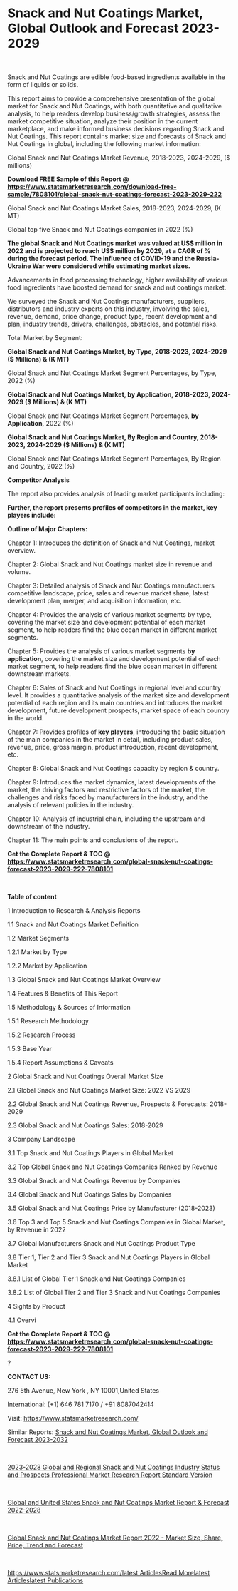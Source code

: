 <h1>Snack and Nut Coatings Market, Global Outlook and Forecast 2023-2029</h1><br/><p>Snack and Nut Coatings are edible food-based ingredients available in the form of liquids or solids.</p>
 
 
 
 <p>This report aims to provide a comprehensive presentation of the global market for Snack and Nut Coatings, with both quantitative and qualitative analysis, to help readers develop business/growth strategies, assess the market competitive situation, analyze their position in the current marketplace, and make informed business decisions regarding Snack and Nut Coatings. This report contains market size and forecasts of Snack and Nut Coatings in global, including the following market information:</p>
 
 
 
 <p>Global Snack and Nut Coatings Market Revenue, 2018-2023, 2024-2029, ($ millions)</p>
 
 
 
 <p><strong>Download FREE Sample of this Report @ <a href="https://www.statsmarketresearch.com/download-free-sample/7808101/global-snack-nut-coatings-forecast-2023-2029-222">https://www.statsmarketresearch.com/download-free-sample/7808101/global-snack-nut-coatings-forecast-2023-2029-222</a></strong></p>
 
 
 
 <p>Global Snack and Nut Coatings Market Sales, 2018-2023, 2024-2029, (K MT)</p>
 
 
 
 <p>Global top five Snack and Nut Coatings companies in 2022 (%)</p>
 
 
 
 <p><strong>The global Snack and Nut Coatings market was valued at US$ million in 2022 and is projected to reach US$ million by 2029, at a <strong>CAGR</strong> of % during the forecast period. The influence of COVID-19 and the Russia-Ukraine War were considered while estimating market sizes.</strong></p>
 
 
 
 <p>Advancements in food processing technology, higher availability of various food ingredients have boosted demand for snack and nut coatings market.</p>
 
 
 
 <p>We surveyed the Snack and Nut Coatings manufacturers, suppliers, distributors and industry experts on this industry, involving the sales, revenue, demand, price change, product type, recent development and plan, industry trends, drivers, challenges, obstacles, and potential risks.</p>
 
 
 
 <p>Total Market by Segment:</p>
 
 
 
 <p><strong>Global Snack and Nut Coatings Market, by Type, 2018-2023, 2024-2029 ($ Millions) & (K MT)</strong></p>
 
 
 
 <p>Global Snack and Nut Coatings Market Segment Percentages, by Type, 2022 (%)</p>
 
 
 
 <p><strong>Global Snack and Nut Coatings Market, <strong>by Application</strong>, 2018-2023, 2024-2029 ($ Millions) & (K MT)</strong></p>
 
 
 
 <p>Global Snack and Nut Coatings Market Segment Percentages, <strong>by Application</strong>, 2022 (%)</p>
 
 
 
 <p><strong>Global Snack and Nut Coatings Market, By Region and Country, 2018-2023, 2024-2029 ($ Millions) & (K MT)</strong></p>
 
 
 
 <p>Global Snack and Nut Coatings Market Segment Percentages, By Region and Country, 2022 (%)</p>
 
 
 
 <p><strong>Competitor Analysis</strong></p>
 
 
 
 <p>The report also provides analysis of leading market participants including:</p>
 
 
 
 <p><strong>Further, the report presents profiles of competitors in the market, <strong>key players</strong> include:</strong></p>
 
 
 
 <p><strong>Outline of Major Chapters:</strong></p>
 
 
 
 <p>Chapter 1: Introduces the definition of Snack and Nut Coatings, market overview.</p>
 
 
 
 <p>Chapter 2: Global Snack and Nut Coatings market size in revenue and volume.</p>
 
 
 
 <p>Chapter 3: Detailed analysis of Snack and Nut Coatings manufacturers competitive landscape, price, sales and revenue market share, latest development plan, merger, and acquisition information, etc.</p>
 
 
 
 <p>Chapter 4: Provides the analysis of various market segments by type, covering the market size and development potential of each market segment, to help readers find the blue ocean market in different market segments.</p>
 
 
 
 <p>Chapter 5: Provides the analysis of various market segments <strong>by application</strong>, covering the market size and development potential of each market segment, to help readers find the blue ocean market in different downstream markets.</p>
 
 
 
 <p>Chapter 6: Sales of Snack and Nut Coatings in regional level and country level. It provides a quantitative analysis of the market size and development potential of each region and its main countries and introduces the market development, future development prospects, market space of each country in the world.</p>
 
 
 
 <p>Chapter 7: Provides profiles of <strong>key players</strong>, introducing the basic situation of the main companies in the market in detail, including product sales, revenue, price, gross margin, product introduction, recent development, etc.</p>
 
 
 
 <p>Chapter 8: Global Snack and Nut Coatings capacity by region & country.</p>
 
 
 
 <p>Chapter 9: Introduces the market dynamics, latest developments of the market, the driving factors and restrictive factors of the market, the challenges and risks faced by manufacturers in the industry, and the analysis of relevant policies in the industry.</p>
 
 
 
 <p>Chapter 10: Analysis of industrial chain, including the upstream and downstream of the industry.</p>
 
 
 
 <p>Chapter 11: The main points and conclusions of the report.</p>
 
 
 
 <div><b>Get the Complete Report & TOC @ <a href="https://www.statsmarketresearch.com/global-snack-nut-coatings-forecast-2023-2029-222-7808101">https://www.statsmarketresearch.com/global-snack-nut-coatings-forecast-2023-2029-222-7808101</a></b></div>
 
 
 
 <p><br />
 
 <b>Table of content</b></p>
 
 
 
 <p>1 Introduction to Research & Analysis Reports<br />
 
 1.1 Snack and Nut Coatings Market Definition<br />
 
 1.2 Market Segments<br />
 
 1.2.1 Market by Type<br />
 
 1.2.2 Market by Application<br />
 
 1.3 Global Snack and Nut Coatings Market Overview<br />
 
 1.4 Features & Benefits of This Report<br />
 
 1.5 Methodology & Sources of Information<br />
 
 1.5.1 Research Methodology<br />
 
 1.5.2 Research Process<br />
 
 1.5.3 Base Year<br />
 
 1.5.4 Report Assumptions & Caveats<br />
 
 2 Global Snack and Nut Coatings Overall Market Size<br />
 
 2.1 Global Snack and Nut Coatings Market Size: 2022 VS 2029<br />
 
 2.2 Global Snack and Nut Coatings Revenue, Prospects & Forecasts: 2018-2029<br />
 
 2.3 Global Snack and Nut Coatings Sales: 2018-2029<br />
 
 3 Company Landscape<br />
 
 3.1 Top Snack and Nut Coatings Players in Global Market<br />
 
 3.2 Top Global Snack and Nut Coatings Companies Ranked by Revenue<br />
 
 3.3 Global Snack and Nut Coatings Revenue by Companies<br />
 
 3.4 Global Snack and Nut Coatings Sales by Companies<br />
 
 3.5 Global Snack and Nut Coatings Price by Manufacturer (2018-2023)<br />
 
 3.6 Top 3 and Top 5 Snack and Nut Coatings Companies in Global Market, by Revenue in 2022<br />
 
 3.7 Global Manufacturers Snack and Nut Coatings Product Type<br />
 
 3.8 Tier 1, Tier 2 and Tier 3 Snack and Nut Coatings Players in Global Market<br />
 
 3.8.1 List of Global Tier 1 Snack and Nut Coatings Companies<br />
 
 3.8.2 List of Global Tier 2 and Tier 3 Snack and Nut Coatings Companies<br />
 
 4 Sights by Product<br />
 
 4.1 Overvi</p>
 
 
 
 <div><b>Get the Complete Report & TOC @ <a href="https://www.statsmarketresearch.com/global-snack-nut-coatings-forecast-2023-2029-222-7808101">https://www.statsmarketresearch.com/global-snack-nut-coatings-forecast-2023-2029-222-7808101</a></b></div>
 
 
 
 <p>? </p>
 
 
 
 <p><b>CONTACT US:</b><br />
 
 276 5th Avenue, New York , NY 10001,United States<br />
 
 International: (+1) 646 781 7170 / +91 8087042414<br />
 
 Visit: <a href="https://www.statsmarketresearch.com/">https://www.statsmarketresearch.com/</a><br />
 
 Similar Reports: <a href="https://www.statsmarketresearch.com/global-snack-nut-coatings-forecast-2023-2029-222-7808101">Snack and Nut Coatings Market, Global Outlook and Forecast 2023-2032</a><br />
 
 <br />
 
 <a href="https://www.statsmarketresearch.com/global-snack-nut-coatings-forecast-2023-2029-222-7808101">2023-2028 Global and Regional Snack and Nut Coatings Industry Status and Prospects Professional Market Research Report Standard Version</a><br />
 
 <br />
 
 <a href="https://www.statsmarketresearch.com/global-snack-nut-coatings-forecast-2023-2029-222-7808101">Global and United States Snack and Nut Coatings Market Report & Forecast 2022-2028</a><br />
 
 <br />
 
 <a href="https://www.statsmarketresearch.com/global-snack-nut-coatings-forecast-2023-2029-222-7808101">Global Snack and Nut Coatings Market Report 2022 - Market Size, Share, Price, Trend and Forecast</a><br />
 
 <br />
 
 <a href="https://gyeongbokgung.com">https://www.statsmarketresearch.com/</a><a href="https://hallyeomaritime.com">latest Articles</a><a href="https://jingwansa.com">Read More</a><a href="https://nguoiviet.jp/">latest Articles</a><a href="https://www.intelmarketresearch.com/">latest Publications</a></p>